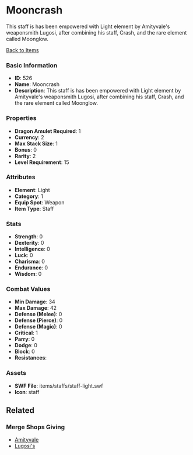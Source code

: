 # Mooncrash

This staff is has been empowered with Light element by Amityvale's weaponsmith Lugosi, after combining his staff, Crash, and the rare element called Moonglow.

[Back to Items](../items.md)

### Basic Information

- **ID**: 526
- **Name**: Mooncrash
- **Description**: This staff is has been empowered with Light element by Amityvale&#039;s weaponsmith Lugosi, after combining his staff, Crash, and the rare element called Moonglow.

### Properties

- **Dragon Amulet Required**: 1
- **Currency**: 2
- **Max Stack Size**: 1
- **Bonus**: 0
- **Rarity**: 2
- **Level Requirement**: 15

### Attributes

- **Element**: Light
- **Category**: 1
- **Equip Spot**: Weapon
- **Item Type**: Staff

### Stats

- **Strength**: 0
- **Dexterity**: 0
- **Intelligence**: 0
- **Luck**: 0
- **Charisma**: 0
- **Endurance**: 0
- **Wisdom**: 0

### Combat Values

- **Min Damage**: 34
- **Max Damage**: 42
- **Defense (Melee)**: 0
- **Defense (Pierce)**: 0
- **Defense (Magic)**: 0
- **Critical**: 1
- **Parry**: 0
- **Dodge**: 0
- **Block**: 0
- **Resistances**: 

### Assets

- **SWF File**: items/staffs/staff-light.swf
- **Icon**: staff

## Related

### Merge Shops Giving

- [Amityvale](../merge-shops/7-amityvale.md)
- [Lugosi's](../merge-shops/21-lugosi-s.md)

